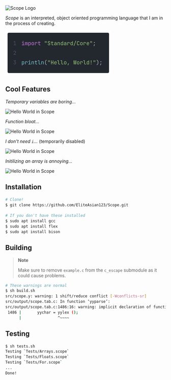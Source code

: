 <img src="img/Logo.svg" alt="Scope Logo"/>

*Scope* is an interpreted, object oriented programming language that I am in the process of creating.

<img src="img/HelloWorld.png" alt="Hello World in Scope" width="332"/>

## Cool Features

*Temporary variables are boring...*

<img src="img/Swap.png" alt="Hello World in Scope" width="453"/>

*Function bloat...*

<img src="img/Func.png" alt="Hello World in Scope" width="604"/>

*I don't need `i`...* (temporarily disabled)

<img src="img/Repeat.png" alt="Hello World in Scope" width="382"/>

*Initilizing an array is annoying...*

<img src="img/With.png" alt="Hello World in Scope" width="678"/>

## Installation

```bash
# Clone!
$ git clone https://github.com/EliteAsian123/Scope.git

# If you don't have these installed
$ sudo apt install gcc
$ sudo apt install flex
$ sudo apt install bison
```

## Building

> **Note**
>
> Make sure to remove `example.c` from the `c_escape` submodule as it could cause problems.

```bash
# These warnings are normal
$ sh build.sh
src/scope.y: warning: 1 shift/reduce conflict [-Wconflicts-sr]
src/output/scope.tab.c: In function ‘yyparse’:
src/output/scope.tab.c:1486:16: warning: implicit declaration of function ‘yylex’ [-Wimplicit-function-declaration]
 1486 |       yychar = yylex ();
      |                ^~~~~
```

## Testing

```bash
$ sh tests.sh
Testing `Tests/Arrays.scope`
Testing `Tests/Floats.scope`
Testing `Tests/For.scope`
...
Done!
```